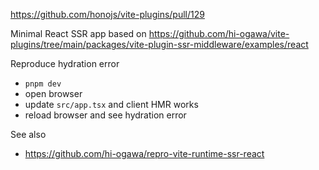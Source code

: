 https://github.com/honojs/vite-plugins/pull/129

Minimal React SSR app based on https://github.com/hi-ogawa/vite-plugins/tree/main/packages/vite-plugin-ssr-middleware/examples/react

Reproduce hydration error

- `pnpm dev`
- open browser
- update `src/app.tsx` and client HMR works
- reload browser and see hydration error

See also

- https://github.com/hi-ogawa/repro-vite-runtime-ssr-react
